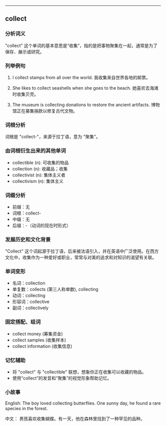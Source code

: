 
---------------
## collect
### 分析词义
"collect" 这个单词的基本意思是“收集”，指的是把事物聚集在一起，通常是为了保存、展示或研究。

### 列举例句
1. I collect stamps from all over the world.
   我收集来自世界各地的邮票。

2. She likes to collect seashells when she goes to the beach.
   她喜欢去海滩时收集贝壳。

3. The museum is collecting donations to restore the ancient artifacts.
   博物馆正在募集捐款以修复古代文物。

### 词根分析
词根是 "collect-"，来源于拉丁语，意为 "聚集"。

### 由词根衍生出来的其他单词
- collectible (n): 可收集的物品
- collection (n): 收藏品；收集
- collectivist (n): 集体主义者
- collectivism (n): 集体主义

### 词缀分析
- 前缀：无
- 词根：collect-
- 中缀：无
- 后缀：-（动词的现在时形式）

### 发展历史和文化背景
"Collect" 这个词起源于拉丁语，后来被法语引入，并在英语中广泛使用。在西方文化中，收集作为一种爱好或职业，常常与对美的追求和对知识的渴望有关联。

### 单词变形
- 名词：collection
- 单复数：collects (第三人称单数), collecting
- 动词：collecting
- 形容词：collective
- 副词：collectively

### 固定搭配、组词
- collect money (筹集资金)
- collect samples (收集样本)
- collect information (收集信息)

### 记忆辅助
- 将 "collect" 与 "collectible" 联想，想象你正在收集可以收藏的物品。
- 使用“collect”的发音和“聚集”的视觉形象帮助记忆。

### 小故事
English:
The boy loved collecting butterflies. One sunny day, he found a rare species in the forest.

中文：
男孩喜欢收集蝴蝶。有一天，他在森林里找到了一种罕见的品种。

